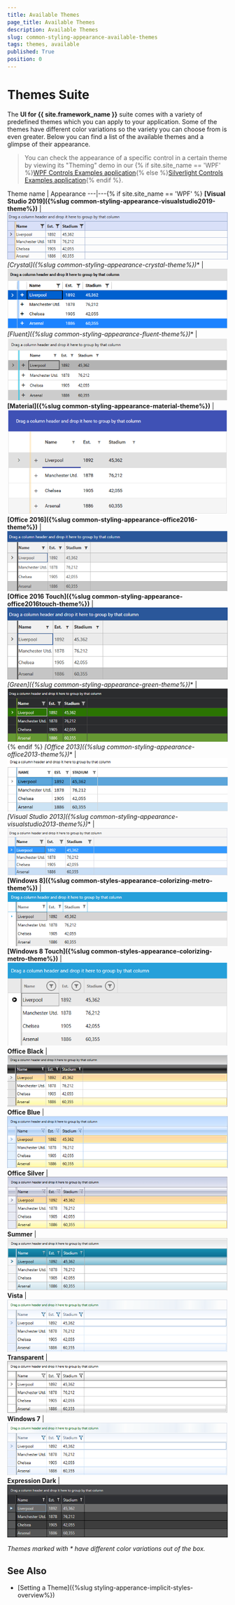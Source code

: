 ```yaml
---
title: Available Themes
page_title: Available Themes
description: Available Themes
slug: common-styling-appearance-available-themes
tags: themes, available
published: True
position: 0
---
```

# Themes Suite

The __UI for {{ site.framework_name }}__ suite comes with a variety of predefined themes which you can apply to your application. Some of the themes have different color variations so the variety you can choose from is even greater. Below you can find a list of the available themes and a glimpse of their appearance.

>You can check the appearance of a specific control in a certain theme by viewing its "Theming" demo in our {% if site.site_name == 'WPF' %}[WPF Controls Examples application](https://demos.telerik.com/wpf/){% else %}[Silverlight Controls Examples application](https://demos.telerik.com/silverlight/){% endif %}.

Theme name | Appearance
---|---{% if site.site_name == 'WPF' %}
**[Visual Studio 2019]({%slug common-styling-appearance-visualstudio2019-theme%})** | ![Visual Studio 2019](images/VisualStudio2019Theme.png)
**[Crystal*]({%slug common-styling-appearance-crystal-theme%})** | ![Crystal](images/CrystalTheme.png)
**[Fluent*]({%slug common-styling-appearance-fluent-theme%})** | ![Fluent](images/FluentTheme.png)
**[Material]({%slug common-styling-appearance-material-theme%})** | ![Material](images/MaterialTheme.png)
**[Office 2016]({%slug common-styling-appearance-office2016-theme%})** | ![Office 2016](images/Office2016Theme.png)
**[Office 2016 Touch]({%slug common-styling-appearance-office2016touch-theme%})** | ![Office 2016 Touch](images/Office2016TouchTheme.png)
**[Green*]({%slug common-styling-appearance-green-theme%})** | ![Green](images/GreenTheme.png){% endif %}
**[Office 2013*]({%slug common-styling-appearance-office2013-theme%})** | ![Office 2013](images/Office2013Theme.png)
**[Visual Studio 2013*]({%slug common-styling-appearance-visualstudio2013-theme%})** | ![Visual Studio 2013](images/VisualStudio2013Theme.png)
**[Windows 8]({%slug common-styles-appearance-colorizing-metro-theme%})** | ![Windows 8](images/Windows8Theme.png)
**[Windows 8 Touch]({%slug common-styles-appearance-colorizing-metro-theme%})** | ![Windows 8 Touch](images/Windows8TouchTheme.png)
**Office Black** | ![Office Black](images/OfficeBlack.png)
**Office Blue** | ![Office Blue](images/OfficeBlue.png)
**Office Silver** | ![Office Silver](images/OfficeSilver.png)
**Summer** | ![Summer](images/SummerTheme.png)
**Vista** | ![Vista](images/VistaTheme.png)
**Transparent** | ![Transparent](images/TransparentTheme.png)
**Windows 7** | ![Windows 7](images/Windows7Theme.png)
**Expression Dark** | ![Expression Dark](images/ExpressionDarkTheme.png)

*Themes marked with * have different color variations out of the box.*

## See Also  
* [Setting a Theme]({%slug styling-apperance-implicit-styles-overview%})
